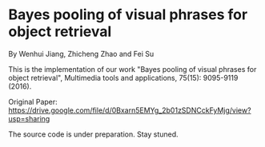 # Bayes pooling of visual phrases for object retrieval
By Wenhui Jiang, Zhicheng Zhao and Fei Su

This is the implementation of our work "Bayes pooling of visual phrases for object retrieval", Multimedia tools and applications, 75(15): 9095-9119 (2016).

Original Paper: https://drive.google.com/file/d/0Bxarn5EMYg_2b01zSDNCckFyMjg/view?usp=sharing

The source code is under preparation.
Stay stuned.
